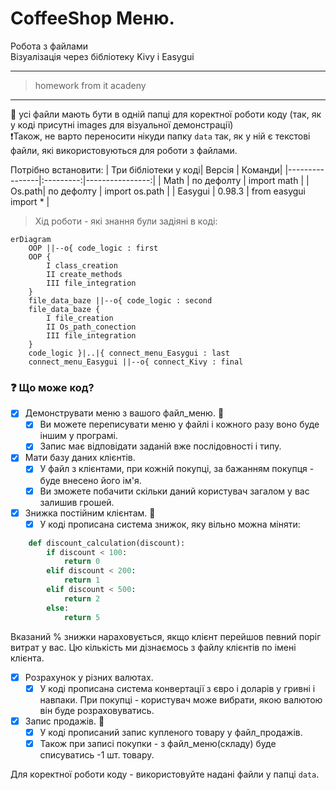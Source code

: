 # CoffeeShop Меню. 
Робота з файлами\
Візуалізація через бібліотеку Kivy i Easygui
****
>homework from it acadeny
****
:eyes: усі файли мають бути в одній папці для коректної роботи коду
(так, як у коді присутні images для візуальної демонстрації)\
:exclamation:Також, не варто переносити нікуди папку `data` так, як у ній є текстові файли, які використовуються для роботи з файлами.

Потрібно встановити:
| Три бібліотеки у коді| Версія | Команди|
|----------------|:---------:|----------------:|
| Math | по дефолту | import math |
| Os.path| по дефолту | import os.path |
| Easygui | 0.98.3 | from easygui import * |

>Хід роботи - які знання були задіяні в коді:

```mermaid
erDiagram
    OOP ||--o{ code_logic : first
    OOP {
        I class_creation
        II create_methods
        III file_integration 
    }
    file_data_baze ||--o{ code_logic : second
    file_data_baze {
        I file_creation
        II Os_path_conection
        III file_integration 
    }
    code_logic }|..|{ connect_menu_Easygui : last
    connect_menu_Easygui ||--o{ connect_Kivy : final
```
 ### :question: Що може код?

- [X] Демонструвати меню з вашого файл_меню. :fork_and_knife:
    - [X] Ви можете переписувати меню у файлі і кожного разу воно буде іншим у програмі.
    - [X] Запис має відповідати заданій вже послідовності і типу.
- [X] Мати базу даних клієнтів.
  - [X] У файл з клієнтами, при кожній покупці, за бажанням покупця - буде внесено його ім'я. 
  - [X] Ви зможете побачити скільки даний користувач загалом у вас залишив грошей.
- [X] Знижка постійним клієнтам. :purple_heart:
     - [X] У коді прописана система знижок, яку вільно можна міняти:
     
```Python
    def discount_calculation(discount):
        if discount < 100:
            return 0
        elif discount < 200:
            return 1
        elif discount < 500:
            return 2
        else:
            return 5
```

 Вказаний % знижки нараховується, якщо клієнт перейшов певний поріг витрат у вас. Цю кількість ми дізнаємось з файлу клієнтів по імені клієнта.
 - [X] Розрахунок у різних валютах.
     - [X] У коді прописана система конвертації з євро і доларів у гривні і навпаки. При покупці - користувач може вибрати, якою валютою він буде розраховуватись.
 - [X] Запис продажів. :notebook:
     - [X] У коді прописаний запис купленого товару у файл_продажів.
     - [X] Також при записі покупки - з файл_меню(складу) буде списуватись -1 шт. товару.
 
 Для коректної роботи коду - використовуйте надані файли у папці `data`.
